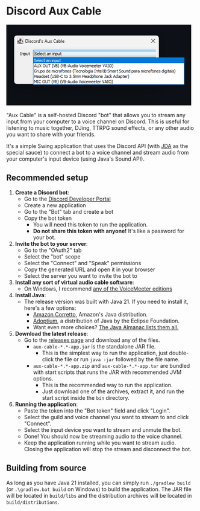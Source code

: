 # Discord Aux Cable

![Screenshot of the Aux Cable app](https://github.com/NotJustAnna/aux-cable/blob/main/screenshots/VoiceChannelScreen.selector.png?raw=true)

"Aux Cable" is a self-hosted Discord "bot" that allows you to stream any input from your computer to a voice channel on Discord.
This is useful for listening to music together, DJing, TTRPG sound effects, or any other audio you want to share with your friends.

It's a simple Swing application that uses the Discord API (with [JDA](https://github.com/discord-jda/JDA) as the special sauce)
to connect a bot to a voice channel and stream audio from your computer's input device (using Java's Sound API).

## Recommended setup

1. **Create a Discord bot**:
   - Go to the [Discord Developer Portal](https://discord.com/developers/applications)
   - Create a new application
   - Go to the "Bot" tab and create a bot
   - Copy the bot token
       - You will need this token to run the application.
       - **Do not share this token with anyone!** It's like a password for your bot.
2. **Invite the bot to your server**:
   - Go to the "OAuth2" tab
   - Select the "bot" scope
   - Select the "Connect" and "Speak" permissions
   - Copy the generated URL and open it in your browser
   - Select the server you want to invite the bot to
3. **Install any sort of virtual audio cable software**:
   - On Windows, I recommend [any of the VoiceMeeter editions](https://vb-audio.com/Voicemeeter/)
4. **Install Java**:
   - The release version was built with Java 21. If you need to install it, here's a few options:
     - [Amazon Corretto](https://aws.amazon.com/corretto/), Amazon's Java distribution.
     - [Adoptium](https://adoptium.net/), a distribution of Java by the Eclipse Foundation.
     - Want even more choices? [The Java Almanac lists them all.](https://javaalmanac.io/jdk/21/#downloads:~:text=Downloads,-Vendor)
5. **Download the latest release**:
   - Go to the [releases page](https://github.com/NotJustAnna/aux-cable/releases) and download any of the files.
     - `aux-cable-*.*-app.jar` is the standalone JAR file.
       - This is the simplest way to run the application, just double-click the file or run `java -jar` followed by the file name.
     - `aux-cable-*.*-app.zip` and `aux-cable-*.*-app.tar` are bundled with start scripts that runs the JAR with recommended JVM options.
       - This is the recommended way to run the application.
       - Just download one of the archives, extract it, and run the start script inside the `bin` directory.
6. **Running the application**:
   - Paste the token into the "Bot token" field and click "Login".
   - Select the guild and voice channel you want to stream to and click "Connect".
   - Select the input device you want to stream and unmute the bot.
   - Done! You should now be streaming audio to the voice channel.
   - Keep the application running while you want to stream audio. Closing the application will stop the stream and disconnect the bot.

## Building from source

As long as you have Java 21 installed, you can simply run `./gradlew build` (or `.\gradlew.bat build` on Windows)
to build the application. The JAR file will be located in `build/libs` and the distribution archives will be located in `build/distributions`.
